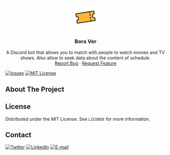 <!--
*** Using the Best-README-Template. You can checkout in: 
*** https://github.com/othneildrew/Best-README-Template/blob/master/BLANK_README.md 
*** Thanks to @othneildrew.
-->

<!-- PROJECT LOGO -->
<br />
<p align="center">
  <a href="https://github.com/Thalmonn/boraver">
    <img src="https://github.com/Thalmonn/boraver/blob/main/assets/img/logo-nobg.png" alt="Logo" width="80" height="80">
  </a>

  <h3 align="center">Bora Ver</h3>

  <p align="center">
    A Discord bot that allows you to match with people to watch movies and TV shows. Also allow to seek data about the content of schedule.
    <br />
    <a href="https://github.com/Thalmonn/boraver/issues">Report Bug</a>
    ·
    <a href="https://github.com/Thalmonn/boraver/issues">Request Feature</a>
  </p>
</p>


<!-- PROJECT SHIELDS -->
<!--
*** Using markdown "reference style" links for readability.
*** Reference links are enclosed in brackets [ ] instead of parentheses ( ).
*** See the bottom of this document for the declaration of the reference variables
*** for contributors-url, forks-url, etc. This is an optional, concise syntax you may use.
*** https://www.markdownguide.org/basic-syntax/#reference-style-links
-->

[![Issues][issues-shield]][issues-url]
[![MIT License][license-shield]][license-url]


<!-- ABOUT THE PROJECT -->
## About The Project

<!-- LICENSE -->
## License

Distributed under the MIT License. See `LICENSE` for more information.

<!-- CONTACT -->
## Contact

[![Twitter][twitter-shield]][twitter-url] [![LinkedIn][linkedin-shield]][linkedin-url] [![E-mail][gmail-shield]][gmail-url]

<!-- MARKDOWN LINKS & IMAGES -->
<!-- https://www.markdownguide.org/basic-syntax/#reference-style-links -->
[issues-shield]: https://img.shields.io/github/issues/Thalmonn/boraver.svg?style=for-the-badge
[issues-url]: https://github.com/Thalmonn/boraver/issues
[license-shield]: https://img.shields.io/github/license/Thalmonn/boraver.svg?style=for-the-badge
[license-url]: https://github.com/Thalmonn/boraver/blob/main/LICENSE.txt
[linkedin-shield]: https://img.shields.io/badge/-LinkedIn-black.svg?style=for-the-badge&logo=linkedin&colorB=555
[linkedin-url]: https://linkedin.com/in/Thalmonn
[twitter-shield]: https://img.shields.io/badge/-Twitter-black.svg?style=for-the-badge&logo=twitter&colorB=555
[twitter-url]: https://twitter.com/thalmonn
[gmail-shield]: https://img.shields.io/badge/-Gmail-black.svg?style=for-the-badge&logo=gmail&colorB=555
[gmail-url]: mailto:thalmonnsales@gmail.com